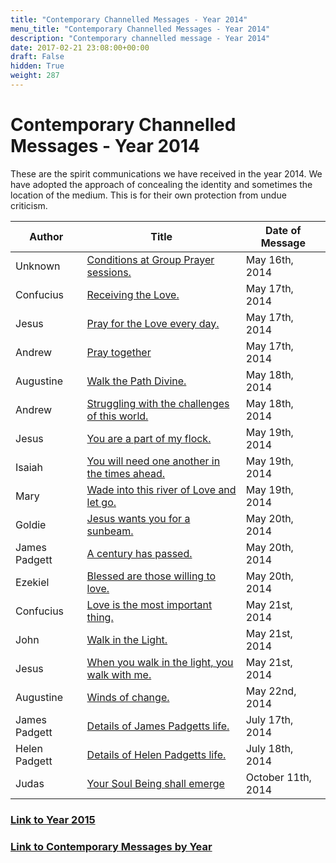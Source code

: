 ```yaml
---
title: "Contemporary Channelled Messages - Year 2014"
menu_title: "Contemporary Channelled Messages - Year 2014"
description: "Contemporary channelled message - Year 2014"
date: 2017-02-21 23:08:00+00:00
draft: False
hidden: True
weight: 287
---
```

# Contemporary Channelled Messages - Year 2014

These are the spirit communications we have received in the year 2014. We have adopted the approach of concealing the identity and sometimes the location of the medium. This is for their own protection from undue criticism.

**Author** | **Title** | **Date of Message**  
---|---|---   
Unknown | [Conditions at Group Prayer sessions.](/contemporary-messages/messages-sorted-year/messages-2014/conditions-at-group-prayer-sessions-af-17-may-2014/) | May 16th, 2014  
Confucius | [Receiving the Love.](/contemporary-messages/messages-sorted-year/messages-2014/receiving-the-love-af-17-may-2014/) | May 17th, 2014  
Jesus | [Pray for the Love every day.](/contemporary-messages/messages-sorted-year/messages-2014/pray-for-the-love-every-day-af-may-17th-2014/) | May 17th, 2014  
Andrew | [Pray together](/contemporary-messages/messages-sorted-year/messages-2014/pray-together-af-may-17th-2014/) | May 17th, 2014  
Augustine | [Walk the Path Divine.](/contemporary-messages/messages-sorted-year/messages-2014/walk-the-path-divine-af-18-may-2014/) | May 18th, 2014   
Andrew | [Struggling with the challenges of this world.](/contemporary-messages/messages-sorted-year/messages-2014/struggling-with-the-challenges-of-this-world-af-18-may-2014/) | May 18th, 2014   
Jesus | [You are a part of my flock.](/contemporary-messages/messages-sorted-year/messages-2014/you-are-a-part-of-my-flock-af-18-may-2014/) | May 19th, 2014  
Isaiah | [You will need one another in the times ahead.](/contemporary-messages/messages-sorted-year/messages-2014/you-will-need-one-another-in-the-times-ahead-af-19-may-2014/) | May 19th, 2014  
Mary | [Wade into this river of Love and let go.](/contemporary-messages/messages-sorted-year/messages-2014/wade-into-this-river-of-love-and-let-go-af-19-may-2014/) | May 19th, 2014  
Goldie | [Jesus wants you for a sunbeam.](/contemporary-messages/messages-sorted-year/messages-2014/jesus-wants-you-for-a-sunbeam-af-20-may-2014/) | May 20th, 2014  
James Padgett | [A century has passed.](/contemporary-messages/messages-sorted-year/messages-2014/a-century-has-passed-af-20-may-2014/) | May 20th, 2014  
Ezekiel | [Blessed are those willing to love.](/contemporary-messages/messages-sorted-year/messages-2014/blessed-are-those-willing-to-love-af-20-may-2014/) | May 20th, 2014  
Confucius | [Love is the most important thing.](/contemporary-messages/messages-sorted-year/messages-2014/love-is-the-most-important-thing-af-21-may-2014/) | May 21st, 2014   
John | [Walk in the Light.](/contemporary-messages/messages-sorted-year/messages-2014/walk-in-the-light-af-21-may-2014/) | May 21st, 2014  
Jesus | [When you walk in the light, you walk with me.](/contemporary-messages/messages-sorted-year/messages-2014/when-you-walk-in-the-light-you-walk-with-me-af-21-may-2014/) | May 21st, 2014  
Augustine | [Winds of change.](/contemporary-messages/messages-sorted-year/messages-2014/winds-of-change-af-22-may-2014/) | May 22nd, 2014  
James Padgett | [Details of James Padgetts life.](/contemporary-messages/messages-sorted-year/messages-2014/details-of-james-padgetts-life-af-17-july-2014/) | July 17th, 2014  
Helen Padgett | [Details of Helen Padgetts life.](/contemporary-messages/messages-sorted-year/messages-2014/details-of-helen-padgetts-life-af-17-july-2014/) | July 18th, 2014   
Judas | [Your Soul Being shall emerge](/contemporary-messages/messages-sorted-year/messages-2014/your-soul-being-shall-emerge-af-11-oct-2014/) | October 11th, 2014   
  
### [Link to Year 2015](/contemporary-messages/messages-sorted-year/contemporary-channelled-messages-from-year-2015/)

### [Link to Contemporary Messages by Year](/contemporary-messages/messages-sorted-year/) 

